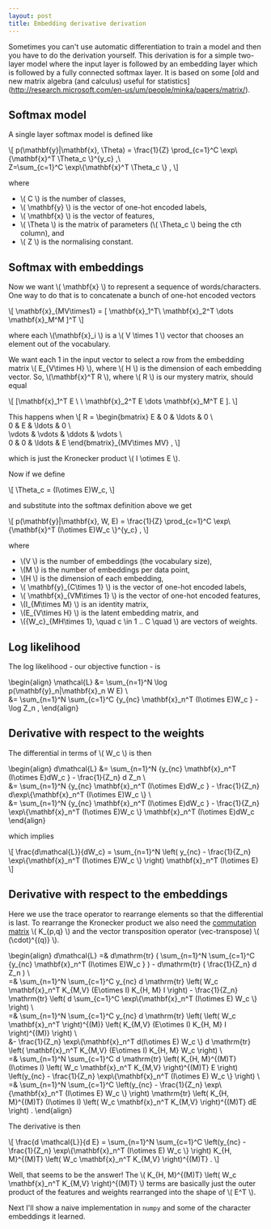 ```yaml
---
layout: post
title: Embedding derivative derivation
---
```


Sometimes you can't use automatic differentiation to train a
model and then you have to do the derivation yourself. This derivation
is for
a simple two-layer model where the input layer is followed by an embedding 
layer which is followed by a fully connected softmax layer. It is based on
some [old and new matrix algebra (and calculus) useful for statistics]
(http://research.microsoft.com/en-us/um/people/minka/papers/matrix/).

## Softmax model

A single layer softmax model is defined like

\\[
p(\mathbf{y}|\mathbf{x}, \Theta) = 
    \frac{1}{Z} \prod_{c=1}^C \exp\\{\mathbf{x}^T \Theta_c \\}^{y_c} ,\\\
Z=\sum_{c=1}^C \exp\\{\mathbf{x}^T \Theta_c \\} ,
\\]

where 

- \\( C \\) is the number of classes,
- \\( \mathbf{y} \\) is the vector of one-hot encoded labels,
- \\( \mathbf{x} \\) is the vector of features,
- \\( \Theta \\) is the matrix of parameters (\\( \Theta_c \\) being the cth column), and
- \\( Z \\) is the normalising constant.

## Softmax with embeddings

Now we want \\( \mathbf{x} \\) to represent a sequence of words/characters.
One way to do that is to concatenate a bunch of one-hot encoded vectors

\\[
\mathbf{x}\_{MV\times1} = \[ \mathbf{x}\_1^T\  \mathbf{x}\_2^T \dots \mathbf{x}\_M^M \]^T 
\\]

where each \\(\mathbf{x}_i \\) is a \\( V \times 1 \\) vector that chooses an
element out of the vocabulary.

We want each 1 in the input vector to select a row from the embedding
matrix \\( E_{V\times H} \\), where \\( H \\) is the dimension of each embedding vector.
So,
\\(\mathbf{x}^T R \\), where \\( R \\) is our mystery matrix, should equal

\\[
\[\mathbf{x}\_1^T E \ \ \mathbf{x}\_2^T E \dots \mathbf{x}\_M^T E \].
\\]

This happens when
\\[
R = \begin{bmatrix}
    E & 0 & \ldots & 0 \\\
    0 & E & \ldots & 0 \\\
    \vdots & \vdots & \ddots
    & \vdots \\\
    0 & 0 & \ldots & E
\end{bmatrix}\_{MV\times MV} ,
\\]

which is just the Kronecker product \\( I \otimes E \\).

Now if we define 

\\[
\Theta_c = (I\otimes E)W_c,
\\]

and substitute into the softmax definition above we get

\\[
p(\mathbf{y}|\mathbf{x}, W, E) = 
    \frac{1}{Z} \prod_{c=1}^C \exp\\{\mathbf{x}^T (I\otimes E)W_c \\}^{y_c} ,
\\]

where 

- \\(V \\) is the number of embeddings (the vocabulary size),
- \\(M \\) is the number of embeddings per data point,
- \\(H \\) is the dimension of each embedding,
- \\( \mathbf{y}_{C\times 1} \\) is the vector of one-hot encoded labels,
- \\( \mathbf{x}_{VM\times 1} \\) is the vector of one-hot encoded features,
- \\(I_{M\times M} \\) is an identity matrix,
- \\(E_{V\times H} \\) is the latent embedding matrix, and
- \\({W_c}\_{MH\times 1}, \quad c \in 1 .. C \quad \\) are vectors of weights.


## Log likelihood
The log likelihood - our objective function - is 

\begin{align}
\mathcal{L} &= \sum_{n=1}^N \log p(\mathbf{y}\_n|\mathbf{x}\_n W E) \\\
            &= \sum_{n=1}^N \sum_{c=1}^C \{y_{nc} \mathbf{x}\_n^T (I\otimes E)W_c \} - \log Z_n ,
\end{align}

## Derivative with respect to the weights

The differential in terms of \\( W_c \\) is then

\begin{align}
d\mathcal{L} &= \sum_{n=1}^N  \{y_{nc} \mathbf{x}\_n^T (I\otimes E)dW_c \} 
    -  \frac{1}{Z_n} d Z_n \\\
&= \sum_{n=1}^N \{y_{nc} \mathbf{x}\_n^T (I\otimes E)dW_c \} 
    -  \frac{1}{Z_n}  d\exp\\{\mathbf{x}\_n^T (I\otimes E)W_c \\}  \\\
&= \sum_{n=1}^N \{y_{nc} \mathbf{x}\_n^T (I\otimes E)dW_c \} 
    -  \frac{1}{Z_n}  \exp\\{\mathbf{x}\_n^T (I\otimes E)W_c \\}
    \mathbf{x}\_n^T (I\otimes E)dW_c
\end{align}

which implies

\\[
\frac{d\mathcal{L}}{dW_c} = \sum_{n=1}^N \left( y_{nc} 
    -  \frac{1}{Z_n}  \exp\\{\mathbf{x}\_n^T (I\otimes E)W_c \\} \right)
    \mathbf{x}\_n^T (I\otimes E)
\\]

## Derivative with respect to the embeddings

Here we use the trace operator to rearrange elements so that the differential
is last. To rearrange the Kronecker product we also need the 
[commutation matrix](https://en.wikipedia.org/wiki/Commutation_matrixu)
\\( K_{p,q} \\) and the vector transposition operator (vec-transpose) 
\\( (\cdot)^{(q)} \\).

\begin{align}
d\mathcal{L} =& d\mathrm{tr} \( \sum_{n=1}^N \sum_{c=1}^C \{y_{nc} \mathbf{x}\_n^T (I\otimes E)W_c \} \)
    -  d\mathrm{tr} \( \frac{1}{Z_n} d Z_n \) \\\
=&  \sum_{n=1}^N \sum_{c=1}^C y_{nc}  d \mathrm{tr} \left( W_c \mathbf{x}\_n^T K_{M,V} (E\otimes I) K_{H, M} I \right)
    -   \frac{1}{Z_n} \mathrm{tr} 
    \left( d \sum_{c=1}^C \exp\\{\mathbf{x}\_n^T  (I\otimes E)  W_c  \\} \right) \\\
=&  \sum_{n=1}^N \sum_{c=1}^C y_{nc} d \mathrm{tr} \left( \left( W_c \mathbf{x}\_n^T \right)^{(M)}
    \left( K_{M,V} (E\otimes I) K_{H, M} I \right)^{(M)} \right) \\\
&-   \frac{1}{Z_n}  \exp\\{\mathbf{x}\_n^T  d(I\otimes E)  W_c  \\}
    d \mathrm{tr} \left( \mathbf{x}\_n^T K_{M,V} (E\otimes I) K_{H, M} W_c \right) \\\
=&  \sum_{n=1}^N \sum_{c=1}^C d \mathrm{tr} 
    \left( 
        K_{H, M}^{(M)T} (I\otimes I) 
        \left( 
            W_c \mathbf{x}\_n^T K_{M,V} 
        \right)^{(M)T} E 
    \right) 
\left(y_{nc}  - \frac{1}{Z_n}  \exp\\{\mathbf{x}\_n^T (I\otimes E) W_c  \\} \right) \\\
=&  \sum_{n=1}^N \sum_{c=1}^C 
    \left(y_{nc}  - \frac{1}{Z_n}  \exp\\{\mathbf{x}\_n^T (I\otimes E) W_c \\} \right) 
    \mathrm{tr} 
    \left( 
        K_{H, M}^{(M)T} (I\otimes I) 
        \left( 
            W_c \mathbf{x}\_n^T K_{M,V} 
        \right)^{(M)T} dE 
    \right) .
\end{align}

The derivative is then

\\[
\frac{d \mathcal{L}}{d E} = 
\sum_{n=1}^N \sum_{c=1}^C 
    \left(y_{nc} - \frac{1}{Z_n}  \exp\\{\mathbf{x}\_n^T (I\otimes E) W_c \\} \right) 
    K_{H, M}^{(M)T} 
    \left( 
        W_c \mathbf{x}\_n^T K_{M,V} 
    \right)^{(M)T} .
\\]

Well, that seems to be the answer! The \\( K_{H, M}^{(M)T} \left( W_c \mathbf{x}\_n^T K_{M,V} \right)^{(M)T} \\)
terms are basically just the outer product of the features and weights 
rearranged into the shape of \\( E^T \\).

Next I'll show a naive implementation in `numpy` and some of the character embeddings it learned.

